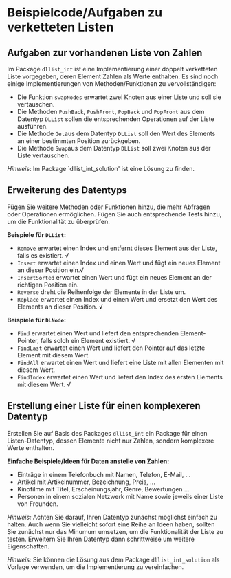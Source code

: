 # Beispielcode/Aufgaben zu verketteten Listen

## Aufgaben zur vorhandenen Liste von Zahlen

Im Package `dllist_int` ist eine Implementierung einer doppelt verketteten Liste
vorgegeben, deren Element Zahlen als Werte enthalten.
Es sind noch einige Implementierungen von Methoden/Funktionen zu vervollständigen:

* Die Funktion `swapNodes` erwartet zwei Knoten aus einer Liste und soll sie vertauschen.
* Die Methoden `PushBack`, `PushFront`, `PopBack` und `PopFront` aus dem Datentyp `DLList`
  sollen die entsprechenden Operationen auf der Liste ausführen.
* Die Methode `Get`aus dem Datentyp `DLList` soll den Wert des Elements an einer
  bestimmten Position zurückgeben.
* Die Methode `Swap`aus dem Datentyp `DLList` soll zwei Knoten aus der Liste vertauschen.

*Hinweis*: Im Package `dllist_int_solution' ist eine Lösung zu finden.

## Erweiterung des Datentyps

Fügen Sie weitere Methoden oder Funktionen hinzu,
die mehr Abfragen oder Operationen ermöglichen.
Fügen Sie auch entsprechende Tests hinzu, um die Funktionalität zu überprüfen.

**Beispiele für `DLList`:**

* `Remove` erwartet einen Index und entfernt dieses Element aus der Liste, falls es existiert. √
* `Insert` erwartet einen Index und einen Wert und fügt ein neues Element an dieser Position ein.√
* `InsertSorted` erwartet einen Wert und fügt ein neues Element an der richtigen Position ein.
* `Reverse` dreht die Reihenfolge der Elemente in der Liste um.
* `Replace` erwartet einen Index und einen Wert und ersetzt den Wert des Elements an dieser Position. √

**Beispiele für `DLNode`:**

* `Find` erwartet einen Wert und liefert den entsprechenden Element-Pointer, falls solch ein Element existiert. √
* `FindLast` erwartet einen Wert und liefert den Pointer auf das letzte Element mit diesem Wert.
* `FindAll` erwartet einen Wert und liefert eine Liste mit allen Elementen mit diesem Wert.
* `FindIndex` erwartet einen Wert und liefert den Index des ersten Elements mit diesem Wert. √

## Erstellung einer Liste für einen komplexeren Datentyp

Erstellen Sie auf Basis des Packages `dllist_int` ein Package für einen Listen-Datentyp,
dessen Elemente nicht nur Zahlen, sondern komplexere Werte enthalten.

**Einfache Beispiele/Ideen für Daten anstelle von Zahlen:**

* Einträge in einem Telefonbuch mit Namen, Telefon, E-Mail, ...
* Artikel mit Artikelnummer, Bezeichnung, Preis, ...
* Kinofilme mit Titel, Erscheinungsjahr, Genre, Bewertungen ...
* Personen in einem sozialen Netzwerk mit Name sowie jeweils einer Liste von Freunden.

*Hinweis:* Achten Sie darauf, Ihren Datentyp zunächst möglichst einfach zu halten.
Auch wenn Sie vielleicht sofort eine Reihe an Ideen haben, sollten Sie zunächst
nur das Minumum umsetzen, um die Funktionalität der Liste zu testen.
Erweitern Sie Ihren Datentyp dann schrittweise um weitere Eigenschaften.

*Hinweis:* Sie können die Lösung aus dem Package `dllist_int_solution` als Vorlage
verwenden, um die Implementierung zu vereinfachen.
